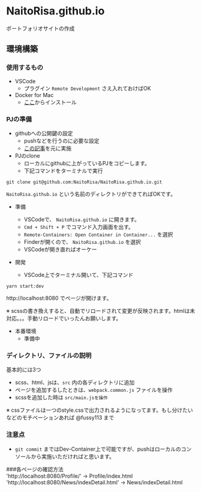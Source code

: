 # NaitoRisa.github.io
ポートフォリオサイトの作成

## 環境構築
### 使用するもの
- VSCode
  - プラグイン `Remote Development` さえ入れておけばOK
- Docker for Mac
  - [ここ](https://hub.docker.com/editions/community/docker-ce-desktop-mac/)からインストール

### PJの準備
- githubへの公開鍵の設定
  - pushなどを行うのに必要な設定
  - [この記事](https://qiita.com/shizuma/items/2b2f873a0034839e47ce)を元に実施
- PJのclone
  - ローカルにgithubに上がっているPJをコピーします。
  - 下記コマンドをターミナルで実行

```shell
git clone git@github.com:NaitoRisa/NaitoRisa.github.io.git
```

`NaitoRisa.github.io` という名前のディレクトリができてればOKです。

- 準備
  - VSCodeで、 `NaitoRisa.github.io` に開きます。
  - `Cmd + Shift + P` でコマンド入力画面を出す。
  - `Remote-Containers: Open Container in Container...` を選択
  - Finderが開くので、 `NaitoRisa.github.io` を選択
  - VSCodeが開き直ればオーケー

- 開発
  - VSCode上でターミナル開いて、下記コマンド

```shell
yarn start:dev
```

http://localhost:8080 でページが開けます。

※ scssの書き換えすると、自動でリロードされて変更が反映されます。htmlは未対応。。。手動リロードでいったんお願いします。

- 本番環境
  - 準備中

### ディレクトリ、ファイルの説明
基本的には3つ
- scss、html、jsは、`src` 内の各ディレクトリに追加
- ページを追加するしたときは、`webpack.common.js` ファイルを操作
- scssを追加した時は `src/main.jsを操作`

※ cssファイルは一つのstyle.cssで出力されるようになってます。もし分けたいなどのモチベーションあれば @fussy113 まで

### 注意点
-  `git commit` まではDev-Container上で可能ですが、pushはローカルのコンソールから実施いただければと思います。  

###各ページの確認方法  
'http://localhost:8080/Profile/' -> Profile/index.html
'http://localhost:8080/News/indexDetail.html' -> News/indexDetail.html
